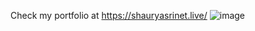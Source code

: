 Check my portfolio at https://shauryasrinet.live/
![image](https://user-images.githubusercontent.com/93007427/167266674-497946a1-fec2-49be-8d56-0fc61c161106.png)
